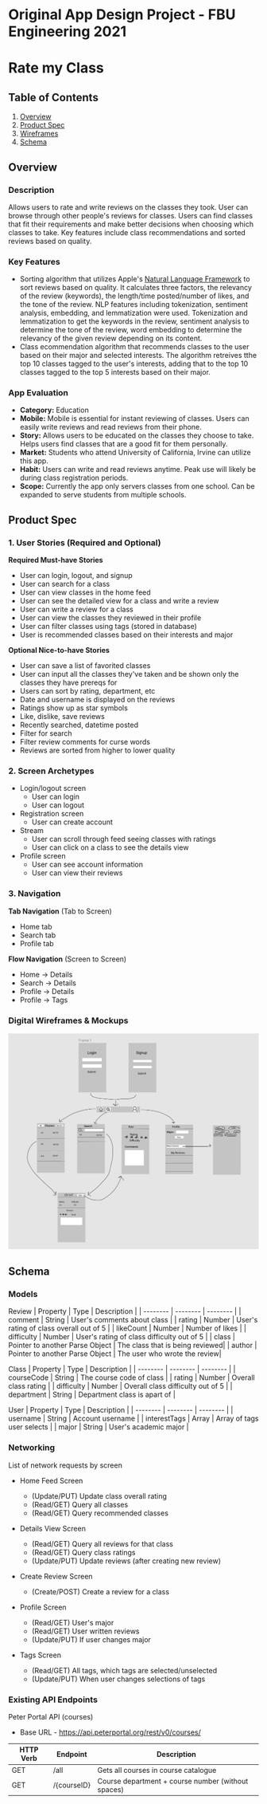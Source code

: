 Original App Design Project - FBU Engineering 2021
===

# Rate my Class

## Table of Contents
1. [Overview](#Overview)
1. [Product Spec](#Product-Spec)
1. [Wireframes](#Wireframes)
2. [Schema](#Schema)

## Overview
### Description
Allows users to rate and write reviews on the classes they took. User can browse through other people's reviews for classes. Users can find classes that fit their requirements and make better decisions when choosing which classes to take. Key features include class recommendations and sorted reviews based on quality.

### Key Features
- Sorting algorithm that utilizes Apple's [Natural Language Framework](https://developer.apple.com/documentation/naturallanguage) to sort reviews based on quality. It calculates three factors, the relevancy of the review (keywords), the length/time posted/number of likes, and the tone of the review. NLP features including tokenization, sentiment analysis, embedding, and lemmatization were used. Tokenization and lemmatization to get the keywords in the review, sentiment analysis to determine the tone of the review, word embedding to determine the relevancy of the given review depending on its content. 
- Class ecommendation algorithm that recommends classes to the user based on their major and selected interests. The algorithm retreives tthe top 10 classes tagged to the user's interests, adding that to the top 10 classes tagged to the top 5 interests based on their major. 

### App Evaluation
- **Category:** Education
- **Mobile:** Mobile is essential for instant reviewing of classes. Users can easily write reviews and read reviews from their phone. 
- **Story:** Allows users to be educated on the classes they choose to take. Helps users find classes that are a good fit for them personally.
- **Market:** Students who attend University of California, Irvine can utilize this app.
- **Habit:** Users can write and read reviews anytime. Peak use will likely be during class registration periods. 
- **Scope:** Currently the app only servers classes from one school. Can be expanded to serve students from multiple schools. 

## Product Spec

### 1. User Stories (Required and Optional)

**Required Must-have Stories**

* User can login, logout, and signup
* User can search for a class
* User can view classes in the home feed
* User can see the detailed view for a class and write a review
* User can write a review for a class
* User can view the classes they reviewed in their profile
* User can filter classes using tags (stored in database)
* User is recommended classes based on their interests and major

**Optional Nice-to-have Stories**

* User can save a list of favorited classes
* User can input all the classes they've taken and be shown only the classes they have prereqs for
* Users can sort by rating, department, etc 
* Date and username is displayed on the reviews
* Ratings show up as star symbols
* Like, dislike, save reviews
* Recently searched, datetime posted
* Filter for search
* Filter review comments for curse words
* Reviews are sorted from higher to lower quality

### 2. Screen Archetypes

* Login/logout screen
   * User can login
   * User can logout
* Registration screen
   * User can create account
* Stream
   * User can scroll through feed seeing classes with ratings
   * User can click on a class to see the details view
* Profile screen
   * User can see account information 
   * User can view their reviews

### 3. Navigation

**Tab Navigation** (Tab to Screen)

* Home tab
* Search tab
* Profile tab

**Flow Navigation** (Screen to Screen)

* Home -> Details
* Search -> Details
* Profile -> Details
* Profile -> Tags

### Digital Wireframes & Mockups
![](https://github.com/ileenf/Rate-My-Class/blob/main/wireframe.png?raw=true)

## Schema 
### Models
Review
|  Property | Type | Description |
| -------- | -------- | -------- |
| comment    | String     | User's comments about class  |
| rating | Number | User's rating of class overall out of 5 |
| likeCount | Number | Number of likes |
| difficulty | Number | User's rating of class difficulty out of 5 |
| class | Pointer to another Parse Object | The class that is being reviewed|
| author | Pointer to another Parse Object | The user who wrote the review|

Class
|  Property | Type | Description |
| -------- | -------- | -------- |
| courseCode   | String     | The course code of class  |
| rating   | Number     | Overall class rating |
| difficulty | Number | Overall class difficulty out of 5 |
| department | String | Department class is apart of |

User
|  Property | Type | Description |
| -------- | -------- | -------- |
| username   | String     | Account username |
| interestTags   | Array     | Array of tags user selects |
| major | String | User's academic major |

### Networking
List of network requests by screen
- Home Feed Screen
    - (Update/PUT) Update class overall rating
    - (Read/GET) Query all classes 
    - (Read/GET) Query recommended classes 
    
- Details View Screen
    - (Read/GET) Query all reviews for that class
    - (Read/GET) Query class ratings
    - (Update/PUT) Update reviews (after creating new review)
    
- Create Review Screen
    - (Create/POST) Create a review for a class
    
- Profile Screen
    - (Read/GET) User's major
    - (Read/GET) User written reviews
    - (Update/PUT) If user changes major
    
- Tags Screen
    - (Read/GET) All tags, which tags are selected/unselected
    - (Update/PUT) When user changes selections of tags

### Existing API Endpoints

Peter Portal API (courses)
- Base URL - https://api.peterportal.org/rest/v0/courses/

|  HTTP Verb | Endpoint | Description |
| -------- | -------- | -------- |
| GET   | /all     | Gets all courses in course catalogue  |
| GET | /{courseID} | Course department + course number (without spaces) |
